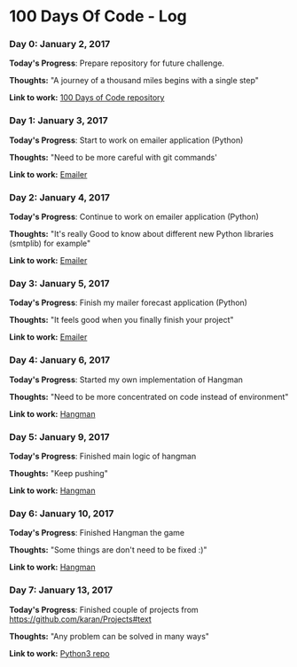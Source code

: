# 100 Days Of Code - Log

### Day 0: January 2, 2017

**Today's Progress**: Prepare repository for future challenge. 

**Thoughts:** "A journey of a thousand miles begins with a single step"

**Link to work:** [100 Days of Code repository](https://www.github.com/Evalle/100-days-of-code)

### Day 1: January 3, 2017

**Today's Progress**: Start to work on emailer application (Python)

**Thoughts:** "Need to be more careful with git commands' 

**Link to work:** [Emailer](https://www.github.com/Evalle/emailer)

### Day 2: January 4, 2017

**Today's Progress**: Continue to work on emailer application (Python)

**Thoughts:** "It's really Good to know about different new Python libraries (smtplib) for example" 

**Link to work:** [Emailer](https://www.github.com/Evalle/emailer)

### Day 3: January 5, 2017

**Today's Progress**: Finish my mailer forecast application (Python)

**Thoughts:** "It feels good when you finally finish your project" 

**Link to work:** [Emailer](https://www.github.com/Evalle/emailer)

### Day 4: January 6, 2017

**Today's Progress**: Started my own implementation of Hangman 

**Thoughts:** "Need to be more concentrated on code instead of environment" 

**Link to work:** [Hangman](https://www.github.com/Evalle/hangman)

### Day 5: January 9, 2017

**Today's Progress**: Finished main logic of hangman 

**Thoughts:** "Keep pushing" 

**Link to work:** [Hangman](https://www.github.com/Evalle/hangman)

### Day 6: January 10, 2017

**Today's Progress**: Finished Hangman the game 

**Thoughts:** "Some things are don't need to be fixed :)"

**Link to work:** [Hangman](https://www.github.com/Evalle/hangman)

### Day 7: January 13, 2017

**Today's Progress**: Finished couple of projects from https://github.com/karan/Projects#text 

**Thoughts:** "Any problem can be solved in many ways"

**Link to work:** [Python3 repo](https://www.github.com/Evalle/python3)
